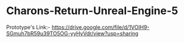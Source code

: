 # Charons-Return-Unreal-Engine-5
Prototype's Link:- https://drive.google.com/file/d/1VOIH9-SGmuh7bR59u39TO5OG-yyHyVdr/view?usp=sharing

